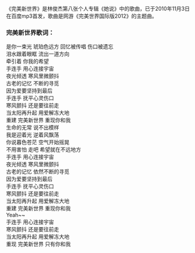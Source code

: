 

《完美新世界》是林俊杰第八张个人专辑《她说》中的歌曲，已于2010年11月3日在百度mp3首发，歌曲是网游《完美世界国际版2012》的主题曲。

### 完美新世界歌词：

  
是你一束光 琥珀色远方 回忆被传唱 伤口被遗忘  
泪水跟着眼眶 流出一道方向  
牵引着 你我的希望  
手连手 用心连接宇宙  
夜光倾透 寒风里微颤抖  
古老的记忆 不断的寻觅  
因为爱要坚持到最后  
手连手 抚平心灵伤口  
寒风颤抖 还是要往前走  
当太阳再升起 用爱解冻大地  
重建 完美新世界 重现你和我  
生命的无常 说不出模样  
我是迎着光 逆着风飘荡  
你说暮色苍茫 空气开始摇晃  
不用害怕 走吧 希望就在不远地方  
手连手 用心连接宇宙  
夜光倾透 寒风里微颤抖  
古老的记忆 依然不断的寻觅  
因为爱要坚持到最后  
手连手 抚平心灵伤口  
寒风颤抖 还是要往前走  
当太阳再升起 用爱解冻大地  
重建 完美新世界 重现你和我  
Yeah~~  
手连手 用心连接宇宙  
寒风颤抖 还是要往前走  
当太阳再升起 用爱解冻大地  
重现 完美新世界 只有你和我

